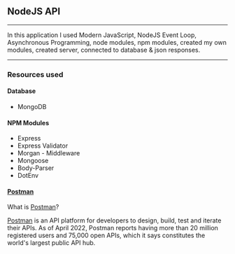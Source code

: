 ## NodeJS API
<hr>

In this application I used Modern JavaScript, NodeJS Event Loop, Asynchronous Programming, node modules, npm modules, created my own modules, created server, connected to database & json responses.

<hr>

### Resources used


#### Database

* MongoDB


#### NPM Modules

* Express
* Express Validator
* Morgan - Middleware
* Mongoose
* Body-Parser
* DotEnv

#### [Postman](https://www.postman.com/)
What is [Postman](https://www.postman.com/)?

[Postman](https://www.postman.com/) is an API platform for developers to design, build, test and iterate their APIs. As of April 2022, Postman reports having more than 20 million registered users and 75,000 open APIs, which it says constitutes the world's largest public API hub.